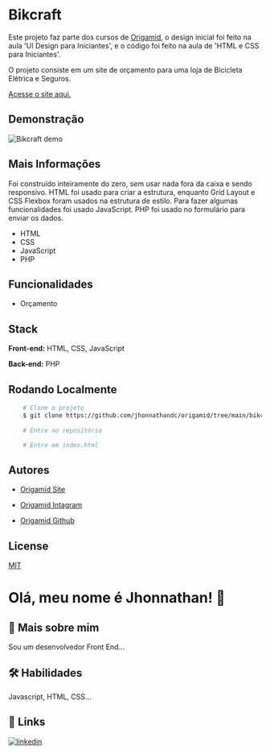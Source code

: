 # Bikcraft

Este projeto faz parte dos cursos de [Origamid](https://www.origamid.com), o design inicial foi feito na aula 'UI Design para Iniciantes', e o código foi feito na aula de 'HTML e CSS para Iniciantes'.

O projeto consiste em um site de orçamento para uma loja de Bicicleta Elétrica e Seguros.

[Acesse o site aqui.](https://www.allbigcraft.top)

## Demonstração

![Bikcraft demo](https://user-images.githubusercontent.com/82620787/179368653-8ce73560-9a2e-4da2-bd52-16c083f01d17.png)

## Mais Informações

Foi construído inteiramente do zero, sem usar nada fora da caixa e sendo responsivo. HTML foi usado para criar a estrutura, enquanto Grid Layout e CSS Flexbox foram usados na estrutura de estilo. Para fazer algumas funcionalidades foi usado JavaScript. PHP foi usado no formulário para enviar os dados.

- HTML
- CSS
- JavaScript
- PHP

## Funcionalidades

- Orçamento

## Stack

**Front-end:** HTML, CSS, JavaScript

**Back-end:** PHP

## Rodando Localmente

```bash
    # Clone o projeto
    $ git clone https://github.com/jhonnathandc/origamid/tree/main/bikcraft
    
    # Entre no repositório

    # Entre em index.html
```

## Autores

- [Origamid Site](https://www.origamid.com)

- [Origamid Intagram](https://www.instagram.com/origamid.cursos/)

- [Origamid Github](https://github.com/origamid)

## License

[MIT](https://choosealicense.com/licenses/mit/)

# Olá, meu nome é Jhonnathan! 👋

## 🚀 Mais sobre mim
Sou um desenvolvedor Front End...

## 🛠 Habilidades
Javascript, HTML, CSS...

## 🔗 Links
[![linkedin](https://img.shields.io/badge/linkedin-0A66C2?style=for-the-badge&logo=linkedin&logoColor=white)](https://www.linkedin.com/in/jhonnathan-cora-6427661b0/)
